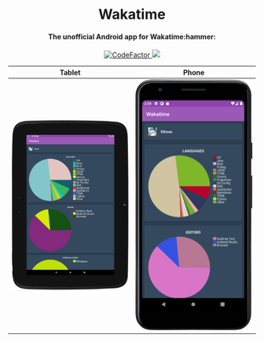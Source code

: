 <h1 align="center">Wakatime</h1>
<div align="center">
    <h4>The unofficial Android app for Wakatime:hammer:</h4>
    <a href="https://www.codefactor.io/repository/github/ethosa/wakatime">
        <img src="https://www.codefactor.io/repository/github/ethosa/wakatime/badge?s=a41881c4d5cac2a96e77d9d06676e8e9f3259be3" alt="CodeFactor" />
    </a>
    <a href="https://wakatime.com/badge/github/Ethosa/WakatimeBot">
        <img src="https://wakatime.com/badge/github/Ethosa/WakatimeBot.svg">
    </a>
</div>

<div align="center">

| Tablet | Phone |
| :---:    | :---: |
|<img src="https://github.com/Ethosa/Wakatime/blob/master/screenshots/tablet.png" alt="Emulator" width="350px">|<img src="https://github.com/Ethosa/Wakatime/blob/master/screenshots/phone.png" alt="Phone" width="350px">|

</div>

